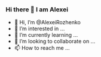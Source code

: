 ### Hi there 👋 I am Alexei

- 👋 Hi, I’m @AlexeiRozhenko
- 👀 I’m interested in ...
- 🌱 I’m currently learning ...
- 💞️ I’m looking to collaborate on ...
- 📫 How to reach me ...

